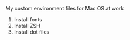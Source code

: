 My custom environment files for Mac OS at work

1. Install fonts
2. Install ZSH
3. Install dot files